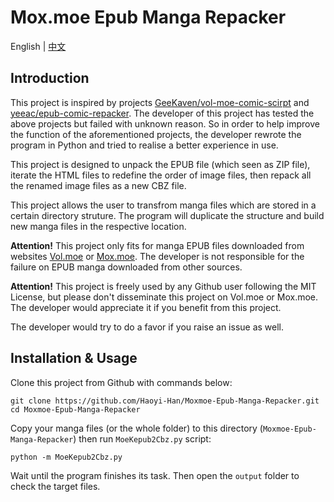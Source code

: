 # Mox.moe Epub Manga Repacker

English | [中文](./README_ZH.md)

## Introduction
This project is inspired by projects [GeeKaven/vol-moe-comic-scirpt](https://github.com/GeeKaven/vol-moe-comic-scirpt) and [yeeac/epub-comic-repacker](https://github.com/yeeac/epub-comic-repacker). The developer of this project has tested the above projects but failed with unknown reason. So in order to help improve the function of the aforementioned projects, the developer rewrote the program in Python and tried to realise a better experience in use.

This project is designed to unpack the EPUB file (which seen as ZIP file), iterate the HTML files to redefine the order of image files, then repack all the renamed image files as a new CBZ file.

This project allows the user to transfrom manga files which are stored in a certain directory struture. The program will duplicate the structure and build new manga files in the respective location.

**Attention!** This project only fits for manga EPUB files downloaded from websites [Vol.moe](https://vol.moe) or [Mox.moe](https://mox.moe). The developer is not responsible for the failure on EPUB manga downloaded from other sources.

**Attention!** This project is freely used by any Github user following the MIT License, but please don't disseminate this project on Vol.moe or Mox.moe. The developer would appreciate it if you benefit from this project.

The developer would try to do a favor if you raise an issue as well.

## Installation & Usage
Clone this project from Github with commands below:
```shell
git clone https://github.com/Haoyi-Han/Moxmoe-Epub-Manga-Repacker.git
cd Moxmoe-Epub-Manga-Repacker
```

Copy your manga files (or the whole folder) to this directory (`Moxmoe-Epub-Manga-Repacker`) then run `MoeKepub2Cbz.py` script:
```shell
python -m MoeKepub2Cbz.py
```

Wait until the program finishes its task. Then open the `output` folder to check the target files.